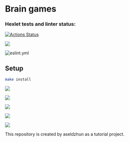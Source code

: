 # Brain games

### Hexlet tests and linter status:
[![Actions Status](https://github.com/aseldzhun/frontend-project-lvl1/workflows/hexlet-check/badge.svg)](https://github.com/aseldzhun/frontend-project-lvl1/actions)

<a href="https://codeclimate.com/github/aseldzhun/frontend-project-lvl1/maintainability"><img src="https://api.codeclimate.com/v1/badges/3c83aefcc4839e09916b/maintainability" /></a>

![eslint.yml](https://github.com/aseldzhun/frontend-project-lvl1/actions/workflows/eslint.yml/badge.svg)

## Setup

```sh
make install
```

<a href="https://asciinema.org/a/mwxaV2hSEa9VImc5RhEU7PKz2" target="_blank"><img src="https://asciinema.org/a/mwxaV2hSEa9VImc5RhEU7PKz2.svg" /></a>

<a href="https://asciinema.org/a/454412" target="_blank"><img src="https://asciinema.org/a/454412.svg" /></a>

<a href="https://asciinema.org/a/RUGuNGMEprjbKlMgrxqiDgtVB" target="_blank"><img src="https://asciinema.org/a/RUGuNGMEprjbKlMgrxqiDgtVB.svg" /></a>

<a href="https://asciinema.org/a/454697" target="_blank"><img src="https://asciinema.org/a/454697.svg" /></a>

<a href="https://asciinema.org/a/454703" target="_blank"><img src="https://asciinema.org/a/454703.svg" /></a>

This repository is created by aseldzhun as a tutorial project.